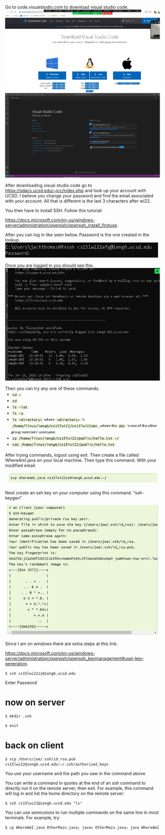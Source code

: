 
Go to code.visualstudio.com to download visual studio code.
![Image](VS-code-download.PNG)
![Image](vs-code.PNG)

After downloading visual studio code go to https://sdacs.ucsd.edu/~icc/index.php and look up your account with UCSD. I believe you change your password and find the email associated with your account. All that is different is the last 3 characters after wi22. 

You then have to install SSH. 
Follow this tutorial:

https://docs.microsoft.com/en-us/windows-server/administration/openssh/openssh_install_firstuse. 

After you can log in like seen below. Password is the one created in the lookup.
![Image](ssh-login.PNG)

Once you are logged in you should see this.
![Image](logged-in.PNG)

Then you can try any one of these commands.
![Image](commands.PNG)

After trying commands, logout using exit. Then create a file called WhereAmI.java on your local machine. Then type this command. With your modified email.

![Image](scp-command.PNG)

Next create an ssh key on your computer using this command. “ssh-keygen”.

![Image](ssh-keygen.PNG)

Since I am on windows there are extra steps at this link. 

https://docs.microsoft.com/en-us/windows-server/administration/openssh/openssh_keymanagement#user-key-generation. 


`$ ssh cs15lwi22zz@ieng6.ucsd.edu`

Enter Password

# now on server

`$ mkdir .ssh`

`$ exit`

# back on client
`$ scp /Users/joe/.ssh/id_rsa.pub cs15lwi22@ieng6.ucsd.edu:~/.ssh/authorized_keys`

You use your username and the path you saw in the command above


You can write a command in quotes at the end of an ssh command to directly run it on the remote server, then exit. For example, this command will log in and list the home directory on the remote server:

`$ ssh cs15lwi22@ieng6.ucsd.edu "ls"`

You can use semicolons to run multiple commands on the same line in most terminals. For example, try:

`$ cp WhereAmI.java OtherMain.java; javac OtherMain.java; java WhereAmI`
